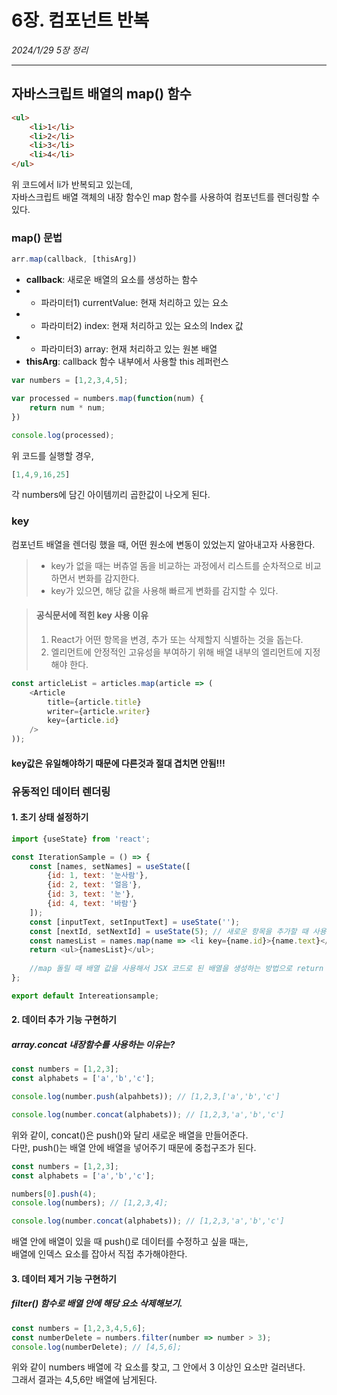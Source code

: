 # 6장. 컴포넌트 반복
*2024/1/29 5장 정리*
* * *
## 자바스크립트 배열의 map() 함수

```html
<ul>
    <li>1</li>
    <li>2</li>
    <li>3</li>
    <li>4</li>
</ul>
```
위 코드에서 li가 반복되고 있는데, <br>
자바스크립트 배열 객체의 내장 함수인 map 함수를 사용하여 컴포넌트를 렌더링할 수 있다.

### map() 문법

```javascript
arr.map(callback, [thisArg])
```
* **callback**: 새로운 배열의 요소를 생성하는 함수
* * 파라미터1) currentValue: 현재 처리하고 있는 요소
* * 파라미터2) index: 현재 처리하고 있는 요소의 Index 값
* * 파라미터3) array: 현재 처리하고 있는 원본 배열
* **thisArg**: callback 함수 내부에서 사용할 this 레퍼런스

```javascript
var numbers = [1,2,3,4,5];

var processed = numbers.map(function(num) {
    return num * num;
})

console.log(processed);
```
위 코드를 실행할 경우,
```javascript
[1,4,9,16,25] 
```
각 numbers에 담긴 아이템끼리 곱한값이 나오게 된다.

### key
컴포넌트 배열을 렌더링 했을 때, 어떤 원소에 변동이 있었는지 알아내고자 사용한다.
>* key가 없을 때는 버츄얼 돔을 비교하는 과정에서 리스트를 순차적으로 비교하면서 변화를 감지한다.
>* key가 있으면, 해당 값을 사용해 빠르게 변화를 감지할 수 있다.

> #### 공식문서에 적힌 key 사용 이유
> 1. React가 어떤 항목을 변경, 추가 또는 삭제할지 식별하는 것을 돕는다.
> 2. 엘리먼트에 안정적인 고유성을 부여하기 위해 배열 내부의 엘리먼트에 지정해야 한다.

```javascript
const articleList = articles.map(article => (
    <Article
        title={article.title}
        writer={article.writer}
        key={article.id}
    />
));
```
#### key값은 유일해야하기 때문에 다른것과 절대 겹치면 안됨!!!



### 유동적인 데이터 렌더링

#### 1. 초기 상태 설정하기
```javascript
import {useState} from 'react';

const IterationSample = () => {
    const [names, setNames] = useState([
        {id: 1, text: '눈사람'},
        {id: 2, text: '얼음'},
        {id: 3, text: '눈'},
        {id: 4, text: '바람'}
    ]);
    const [inputText, setInputText] = useState('');
    const [nextId, setNextId] = useState(5); // 새로운 항목을 추가할 때 사용할 id
    const namesList = names.map(name => <li key={name.id}>{name.text}</li>);
    return <ul>{namesList}</ul>;
    
    //map 돌릴 때 배열 값을 사용해서 JSX 코드로 된 배열을 생성하는 방법으로 return 시킴.
};

export default Intereationsample;
```
#### 2. 데이터 추가 기능 구현하기

##### array.concat 내장함수를 사용하는 이유는?
```javascript
const numbers = [1,2,3];
const alphabets = ['a','b','c'];

console.log(number.push(alpahbets)); // [1,2,3,['a','b','c']

console.log(number.concat(alphabets)); // [1,2,3,'a','b','c']
```
위와 같이, concat()은 push()와 달리 새로운 배열을 만들어준다. <br>
다만, push()는 배열 안에 배열을 넣어주기 때문에 중첩구조가 된다.

```javascript
const numbers = [1,2,3];
const alphabets = ['a','b','c'];

numbers[0].push(4);
console.log(numbers); // [1,2,3,4];

console.log(number.concat(alphabets)); // [1,2,3,'a','b','c']
```
배열 안에 배열이 있을 때 push()로 데이터를 수정하고 싶을 때는,<br>
배열에 인덱스 요소를 잡아서 직접 추가해야한다.

#### 3. 데이터 제거 기능 구현하기

##### filter() 함수로 배열 안에 해당 요소 삭제해보기.

```javascript
const numbers = [1,2,3,4,5,6];
const numberDelete = numbers.filter(number => number > 3);
console.log(numberDelete); // [4,5,6];
```
위와 같이 numbers 배열에 각 요소를 찾고, 그 안에서 3 이상인 요소만 걸러낸다.<br>
그래서 결과는 4,5,6만 배열에 남게된다.

